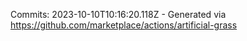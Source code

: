 Commits: 2023-10-10T10:16:20.118Z - Generated via https://github.com/marketplace/actions/artificial-grass
<br>
